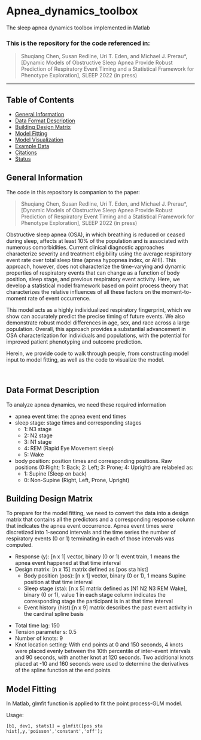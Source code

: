 # Apnea_dynamics_toolbox
The sleep apnea dynamics toolbox implemented in Matlab
### This is the repository for the code referenced in: 
> Shuqiang Chen, Susan Redline, Uri T. Eden, and Michael J. Prerau*, [Dynamic Models of Obstructive Sleep Apnea Provide Robust Prediction of Respiratory Event Timing and a Statistical Framework for Phenotype Exploration], SLEEP 2022 (in press)
--- 

## Table of Contents
* [General Information](#general-information)
* [Data Format Description](#data-format-description)
* [Building Design Matrix](#building-design-matrix)
* [Model Fitting](#model-fitting)
* [Model Visualization](#model-visualization)
* [Example Data](#example-data)
* [Citations](#citations)
* [Status](#status)


## General Information
The code in this repository is companion to the paper:
> Shuqiang Chen, Susan Redline, Uri T. Eden, and Michael J. Prerau*, [Dynamic Models of Obstructive Sleep Apnea Provide Robust Prediction of Respiratory Event Timing and a Statistical Framework for Phenotype Exploration], SLEEP 2022 (in press)

Obstructive sleep apnea (OSA), in which breathing is reduced or ceased during sleep, affects at least 10% of the population and is associated with numerous comorbidities. Current clinical diagnostic approaches characterize severity and treatment eligibility using the average respiratory event rate over total sleep time (apnea hypopnea index, or AHI). This approach, however, does not characterize the time-varying and dynamic properties of respiratory events that can change as a function of body position, sleep stage, and previous respiratory event activity. Here, we develop a statistical model framework based on point process theory that characterizes the relative influences of all these factors on the moment-to-moment rate of event occurrence.

This model acts as a highly individualized respiratory fingerprint, which we show can accurately predict the precise timing of future events. We also demonstrate robust model differences in age, sex, and race across a large population. Overall, this approach provides a substantial advancement in OSA characterization for individuals and populations, with the potential for improved patient phenotyping and outcome prediction.

Herein, we provide code to walk through people, from constructing model input to model fitting, as well as the code to visualize the model.


<!--- UPDATE THIS USING GRAPHICAL ABSTRACT<br/>
<p align="center"> 
<img src="https://prerau.bwh.harvard.edu/spindle_view/TFpeaks_gitImage_info.png" alt="spind" width="600" height="300" />| 
</p>

<p align="center"> 
<sup><sub>Spindles are a subset of TFσ peaks. Traditionally scored spindles (magenta regions) are represented as sigma range (10-16Hz) time-frequency peaks in the spectrogram (TFσ peaks) (boxed regions). While scored spindles correspond directly to TFσ peaks, there are many clear TFσ peaks that are not scored as spindles. Source: Dimitrov et. al <sup>10</sup></sup></sub> 
</p>

<br/> --->
<br/>


## Data Format Description
To analyze apnea dynamics, we need these required information
* apnea event time: the apnea event end times
* sleep stage: stage times and corresponding stages
  - 1: N3 stage
  - 2: N2 stage
  - 3: N1 stage
  - 4: REM (Rapid Eye Movement sleep)
  - 5: Wake
* body position: position times and corresponding positions. Raw positions (0:Right; 1: Back; 2: Left; 3: Prone; 4: Upright) are relabeled as:
  - 1: Supine (Sleep on back)
  - 0: Non-Supine (Right, Left, Prone, Upright)

<!--- Usage:
```
hand_scoring_tfpeaks(data, Fs, staging)
``` --->

## Building Design Matrix

To prepare for the model fitting, we need to convert the data into a design matrix that contains all the predictors and a corresponding response column that indicates the apnea event occurrence. Apnea event times were discretized into 1-second intervals and the time series the number of respiratory events (0 or 1) terminating in each of those intervals was computed.


* Response (y): [n x 1] vector, binary (0 or 1) event train, 1 means the apnea event happened at that time interval
* Design matrix: [n x 15] matrix defined as [pos sta hist] 
  - Body position (pos): [n x 1] vector, binary (0 or 1), 1 means Supine position at that time interval
  - Sleep stage (sta): [n x 5] matrix defined as [N1 N2 N3 REM Wake], binary (0 or 1), value 1 in each stage column indicates the corresponding stage the participant is in at that time interval    
  - Event history (hist):[n x 9] matrix describes the past event activity in the cardinal spline basis
- Total time lag: 150
- Tension parameter s: 0.5
- Number of knots: 9
- Knot location setting: With end points at 0 and 150 seconds, 4 knots were placed evenly between the 10th percentile of inter-event intervals and 90 seconds, with another knot at 120 seconds. Two additional knots placed at -10 and 160 seconds were used to determine the derivatives of the spline function at the end points



## Model Fitting
In Matlab, glmfit function is applied to fit the point process-GLM model.


Usage:
```
[b1, dev1, stats1] = glmfit([pos sta hist],y,'poisson','constant','off');

```


